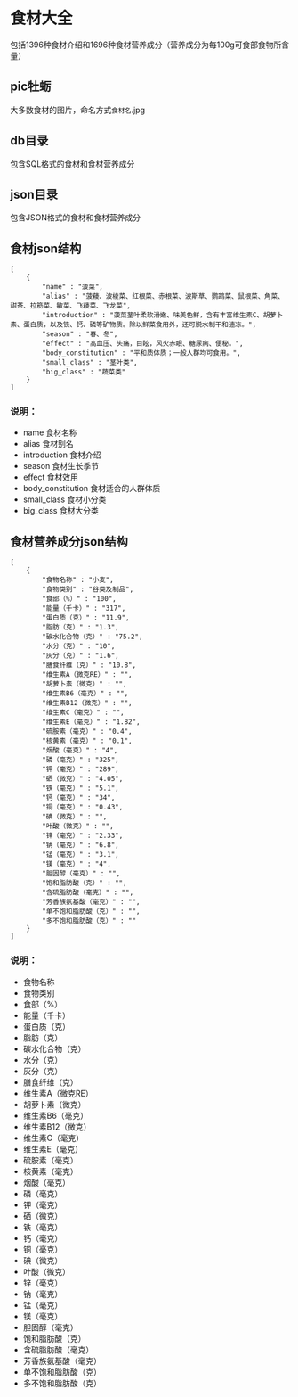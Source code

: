 食材大全
==============

包括1396种食材介绍和1696种食材营养成分（营养成分为每100g可食部食物所含量）

## pic牡蛎
大多数食材的图片，命名方式`食材名`.jpg

## db目录
包含SQL格式的食材和食材营养成分

## json目录
包含JSON格式的食材和食材营养成分

## 食材json结构
```text
[
    {
		"name" : "菠菜",
		"alias" : "菠薐、波棱菜、红根菜、赤根菜、波斯草、鹦鹉菜、鼠根菜、角菜、甜茶、拉筋菜、敏菜、飞薐菜、飞龙菜",
		"introduction" : "菠菜茎叶柔软滑嫩、味美色鲜，含有丰富维生素C、胡萝卜素、蛋白质，以及铁、钙、磷等矿物质。除以鲜菜食用外，还可脱水制干和速冻。",
		"season" : "春、冬",
		"effect" : "高血压、头痛，目眩，风火赤眼、糖尿病、便秘。",
		"body_constitution" : "平和质体质；一般人群均可食用。",
		"small_class" : "茎叶类",
		"big_class" : "蔬菜类"
	}
]
```
### 说明：
 - name 食材名称
 - alias 食材别名
 - introduction 食材介绍
 - season 食材生长季节
 - effect 食材效用
 - body_constitution 食材适合的人群体质
 - small_class 食材小分类
 - big_class 食材大分类



## 食材营养成分json结构
```text
[
    {
		"食物名称" : "小麦",
		"食物类别" : "谷类及制品",
		"食部（%）" : "100",
		"能量（千卡）" : "317",
		"蛋白质（克）" : "11.9",
		"脂肪（克）" : "1.3",
		"碳水化合物（克）" : "75.2",
		"水分（克）" : "10",
		"灰分（克）" : "1.6",
		"膳食纤维（克）" : "10.8",
		"维生素A（微克RE）" : "",
		"胡萝卜素（微克）" : "",
		"维生素B6（毫克）" : "",
		"维生素B12（微克）" : "",
		"维生素C（毫克）" : "",
		"维生素E（毫克）" : "1.82",
		"硫胺素（毫克）" : "0.4",
		"核黄素（毫克）" : "0.1",
		"烟酸（毫克）" : "4",
		"磷（毫克）" : "325",
		"钾（毫克）" : "289",
		"硒（微克）" : "4.05",
		"铁（毫克）" : "5.1",
		"钙（毫克）" : "34",
		"铜（毫克）" : "0.43",
		"碘（微克）" : "",
		"叶酸（微克）" : "",
		"锌（毫克）" : "2.33",
		"钠（毫克）" : "6.8",
		"锰（毫克）" : "3.1",
		"镁（毫克）" : "4",
		"胆固醇（毫克）" : "",
		"饱和脂肪酸（克）" : "",
		"含硫脂肪酸（毫克）" : "",
		"芳香族氨基酸（毫克）" : "",
		"单不饱和脂肪酸（克）" : "",
		"多不饱和脂肪酸（克）" : ""
	}
]
```
### 说明：
 - 食物名称 
 - 食物类别 
 - 食部（%） 
 - 能量（千卡） 
 - 蛋白质（克） 
 - 脂肪（克） 
 - 碳水化合物（克） 
 - 水分（克） 
 - 灰分（克） 
 - 膳食纤维（克） 
 - 维生素A（微克RE） 
 - 胡萝卜素（微克） 
 - 维生素B6（毫克） 
 - 维生素B12（微克） 
 - 维生素C（毫克） 
 - 维生素E（毫克） 
 - 硫胺素（毫克） 
 - 核黄素（毫克） 
 - 烟酸（毫克） 
 - 磷（毫克） 
 - 钾（毫克） 
 - 硒（微克） 
 - 铁（毫克） 
 - 钙（毫克） 
 - 铜（毫克） 
 - 碘（微克） 
 - 叶酸（微克） 
 - 锌（毫克） 
 - 钠（毫克） 
 - 锰（毫克） 
 - 镁（毫克） 
 - 胆固醇（毫克） 
 - 饱和脂肪酸（克） 
 - 含硫脂肪酸（毫克） 
 - 芳香族氨基酸（毫克） 
 - 单不饱和脂肪酸（克） 
 - 多不饱和脂肪酸（克）





